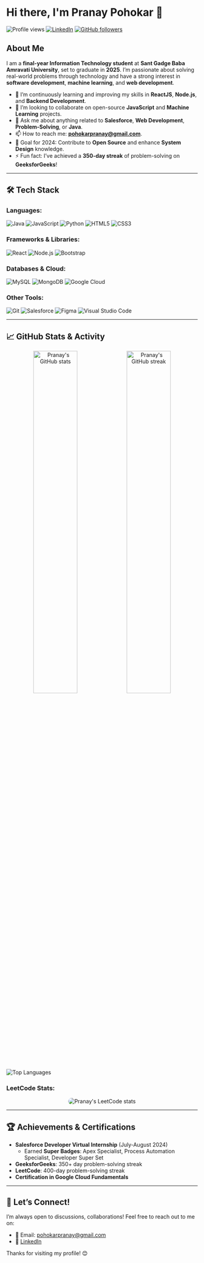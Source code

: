 # Hi there, I'm Pranay Pohokar 👋

![Profile views](https://komarev.com/ghpvc/?username=devloperpranav)
[![LinkedIn](https://img.shields.io/badge/LinkedIn-Pranay%20Pohokar-blue?logo=linkedin)](https://www.linkedin.com/in/pranay-pohokar-067937212/)
[![GitHub followers](https://img.shields.io/github/followers/devloperpranav?label=Follow&style=social)](https://github.com/devloperpranav)

## About Me
I am a **final-year Information Technology student** at **Sant Gadge Baba Amravati University**, set to graduate in **2025**. I’m passionate about solving real-world problems through technology and have a strong interest in **software development**, **machine learning**, and **web development**.


- 🔭 I’m continuously learning and improving my skills in **ReactJS**, **Node.js**, and **Backend Development**.
- 👯 I’m looking to collaborate on open-source **JavaScript** and **Machine Learning** projects.
- 💬 Ask me about anything related to **Salesforce**, **Web Development**, **Problem-Solving**, or **Java**.
- 📫 How to reach me: **pohokarpranay@gmail.com**.
- 🎯 Goal for 2024: Contribute to **Open Source** and enhance **System Design** knowledge.
- ⚡ Fun fact: I’ve achieved a **350-day streak** of problem-solving on **GeeksforGeeks**!

---

## 🛠 Tech Stack

### Languages:
![Java](https://img.shields.io/badge/Java-007396?style=for-the-badge&logo=java&logoColor=white)
![JavaScript](https://img.shields.io/badge/JavaScript-F7DF1E?style=for-the-badge&logo=javascript&logoColor=black)
![Python](https://img.shields.io/badge/Python-3776AB?style=for-the-badge&logo=python&logoColor=white)
![HTML5](https://img.shields.io/badge/HTML5-E34F26?style=for-the-badge&logo=html5&logoColor=white)
![CSS3](https://img.shields.io/badge/CSS3-1572B6?style=for-the-badge&logo=css3&logoColor=white)

### Frameworks & Libraries:
![React](https://img.shields.io/badge/React-61DAFB?style=for-the-badge&logo=react&logoColor=black)
![Node.js](https://img.shields.io/badge/Node.js-43853D?style=for-the-badge&logo=node-dot-js&logoColor=white)
![Bootstrap](https://img.shields.io/badge/Bootstrap-563D7C?style=for-the-badge&logo=bootstrap&logoColor=white)

### Databases & Cloud:
![MySQL](https://img.shields.io/badge/MySQL-00000F?style=for-the-badge&logo=mysql&logoColor=white)
![MongoDB](https://img.shields.io/badge/MongoDB-47A248?style=for-the-badge&logo=mongodb&logoColor=white)
![Google Cloud](https://img.shields.io/badge/Google%20Cloud-4285F4?style=for-the-badge&logo=google-cloud&logoColor=white)

### Other Tools:
![Git](https://img.shields.io/badge/Git-F05032?style=for-the-badge&logo=git&logoColor=white)
![Salesforce](https://img.shields.io/badge/Salesforce-00A1E0?style=for-the-badge&logo=salesforce&logoColor=white)
![Figma](https://img.shields.io/badge/Figma-F24E1E?style=for-the-badge&logo=figma&logoColor=white)
![Visual Studio Code](https://img.shields.io/badge/VS%20Code-007ACC?style=for-the-badge&logo=visual-studio-code&logoColor=white)

---

## 📈 GitHub Stats & Activity

<p align="center">
  <img width="48%" src="https://github-readme-stats.vercel.app/api?username=devloperpranav&show_icons=true&theme=radical" alt="Pranay's GitHub stats">
  <img width="48%" src="https://streak-stats.demolab.com/?user=devloperpranav&theme=radical" alt="Pranay's GitHub streak">
</p>

![Top Languages](https://github-readme-stats.vercel.app/api/top-langs/?username=devloperpranav&layout=compact&theme=radical)

### LeetCode Stats:
<p align="center">
  <img src="https://leetcard.jacoblin.cool/PranayPohokar?theme=dark&font=Abel&ext=heatmap&border=2&radius=20&animation=true&site=leetcode" alt="Pranay's LeetCode stats" style="border-radius: 15px;">
</p>

---


## 🏆 Achievements & Certifications
- **Salesforce Developer Virtual Internship** (July-August 2024)
  - Earned **Super Badges**: Apex Specialist, Process Automation Specialist, Developer Super Set
- **GeeksforGeeks**: 350+ day problem-solving streak
- **LeetCode**: 400-day problem-solving streak
- **Certification in Google Cloud Fundamentals**

---

## 💬 Let’s Connect!
I’m always open to discussions, collaborations! Feel free to reach out to me on:

- 📧 Email: pohokarpranay@gmail.com
- 💼 [LinkedIn](https://www.linkedin.com/in/pranay-pohokar-067937212/)

Thanks for visiting my profile! 😊
